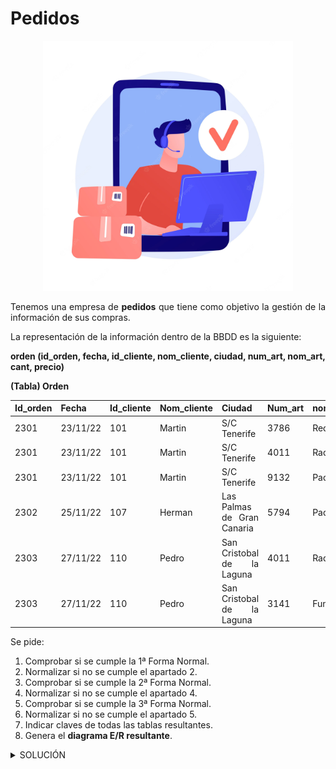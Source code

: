 <div align="justify">

# Pedidos

<div align="center">
<img src="img/pedidos.png" width="400px"/>
</div>

Tenemos una empresa de __pedidos__ que tiene como objetivo la gestión de la información de sus compras.

La representación de la información dentro de la BBDD es la siguiente:

__orden (id_orden, fecha, id_cliente, nom_cliente, ciudad, num_art,
nom_art, cant, precio)__

__(Tabla) Orden__

| Id_orden |  Fecha |  Id_cliente |  Nom_cliente |  Ciudad |  Num_art |  nom_art |  cant |  Precio |
|-----|-----|-----|-----|-----|-----|-----|-----|-----| 
| 2301 |  23/11/22 |  101 |  Martin |  S/C Tenerife |  3786 |  Red |  3 |  35,00 |
| 2301 |  23/11/22 |  101 |  Martin |  S/C Tenerife |  4011 |  Raqueta |  6 |  65,00 |
| 2301 |  23/11/22 |  101 |  Martin |  S/C Tenerife |  9132 |  Paq-3 |  8 |  4,75 |
| 2302 |  25/11/22 |  107 |  Herman |  Las Palmas de Gran Canaria |  5794 |  Paq-6 |  4 |  5,00 |
| 2303 |  27/11/22 |  110 |  Pedro |  San Cristobal de la Laguna |  4011 |  Raqueta |  2 |  65,00 |
| 2303 |  27/11/22 |  110 |  Pedro |  San Cristobal de la Laguna |  3141 |  Funda |  2 |  10,00 |

Se pide:

1. Comprobar si se cumple la 1ª Forma Normal.
2. Normalizar si no se cumple el apartado 2.
3. Comprobar si se cumple la 2ª Forma Normal.
4. Normalizar si no se cumple el apartado 4.
5. Comprobar si se cumple la 3ª Forma Normal.
6. Normalizar si no se cumple el apartado 5.
7. Indicar claves de todas las tablas resultantes.
9. Genera el __diagrama E/R resultante__.

  <details>
      <summary>SOLUCIÓN</summary>
  </br>
    
    >> Nota: Hemos de tener en cuenta las definición de las tres formas normales:
 1. Una tabla está en _1FN si y sólo si_ ___cada atributo es atómico___.
 2. Una tabla esta en _2FN si y sólo si está en 1FN y_ ___todos los atributos tienen dependencia funcional completa de la Clave Principal___.
 3.  Una tabla esta en _3FN si y sólo si está en 2FN_ y ___no existen dependencias transitivas___.

Dicho esto, vamos a contestar a cada una de las preguntas:
 1. Comprobar si se cumple la 1ª Forma Normal.
  __No cumple__, ya que los valores no son atómicos. El campo __id_orden__ tiene el mismo valor en diferentes tuplas.
 2. Normalizar si no se cumple el apartado 2.
    Hemos de separar en tablas para que sus __valores sean atómicos__.
    
    <div align="center">
        <img src="img/1fn.drawio.png" width="400px"/>
    </div>

 3. Comprobar si se cumple la 2ª Forma Normal.
    Esta en __1FN__, y además, todos los atributos de las tablas tienen dependencia funcional completa con su respectivas claves primarias (__PK__). Con lo cual __cumple la 2FN__.
 4. Normalizar si no se cumple el apartado 4.
    No es necesario realizar el paso 3.
 5. Comprobar si se cumple la 3ª Forma Normal.
    La tabla esta en __2FN__, y además no existe transitividad entre las columnas de cada una de las tablas. __Cumple la 3FN__.
 6. Normalizar si no se cumple el apartado 5.
    No es necesario realizar este paso.
 7. Indicar claves de todas las tablas resultantes.
 9. Genera el __diagrama E/R resultante__.

 <div align="center">
        <img src="img/3fn.drawio.png" width="400px"/>
    </div>



    > Nota: Imaginemos que en la primera pregunta, respondemos que la tabla se encuentra normalizada en 1FN.

La pregunta sería: ¿Se cumple la 2FN?
 La respuesta es que no, y debemos de sacar todas las columnas que no se encuentran asociadas con la __clave principal__. 
 La solución parcial indicaría sería similar al resultado final. No obstante, cuando transformamos a MR y ER, nos daremos cuenta que debemos de realizar una nueva tabla (N:M), con su propiedad y quedando la solución como la que se muestra.
</details>


  

